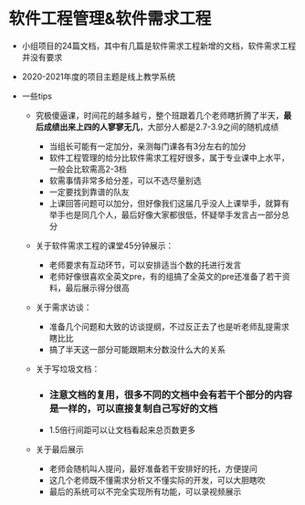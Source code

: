 # 软件工程管理&软件需求工程

- 小组项目的24篇文档，其中有几篇是软件需求工程新增的文档，软件需求工程并没有要求

- 2020-2021年度的项目主题是线上教学系统

- 一些tips

  - 究极傻逼课，时间花的越多越亏，整个班跟着几个老师瞎折腾了半天，**最后成绩出来上四的人寥寥无几**，大部分人都是2.7-3.9之间的随机成绩

    - 当组长可能有一定加分，亲测每门课各有3分左右的加分
    - 软件工程管理的给分比软件需求工程好很多，属于专业课中上水平，一般会比软需高2-3档
    - 软需事情非常多给分差，可以不选尽量别选
    - 一定要找到靠谱的队友
    - 上课回答问题可以加分，但好像我们这届几乎没人上课举手，就算有举手也是同几个人，最后好像大家都很低，怀疑举手发言占一部分总分

  - 关于软件需求工程的课堂45分钟展示：

    - 老师要求有互动环节，可以安排适当个数的托进行发言
    - 老师好像很喜欢全英文pre，有的组搞了全英文的pre还准备了若干资料，最后展示得分很高

  - 关于需求访谈：

    - 准备几个问题和大致的访谈提纲，不过反正去了也是听老师乱提需求瞎比比
    - 搞了半天这一部分可能跟期末分数没什么大的关系

  - 关于写垃圾文档：

    - ### **注意文档的复用**，很多**不同的文档中会有若干个部分的内容是一样的，可以直接复制自己写好的文档**

    - 1.5倍行间距可以让文档看起来总页数更多

  - 关于最后展示

    - 老师会随机叫人提问，最好准备若干安排好的托，方便提问
    - 这几个老师既不懂需求分析又不懂实际的开发，可以大胆瞎吹
    - 最后的系统可以不完全实现所有功能，可以录视频展示
